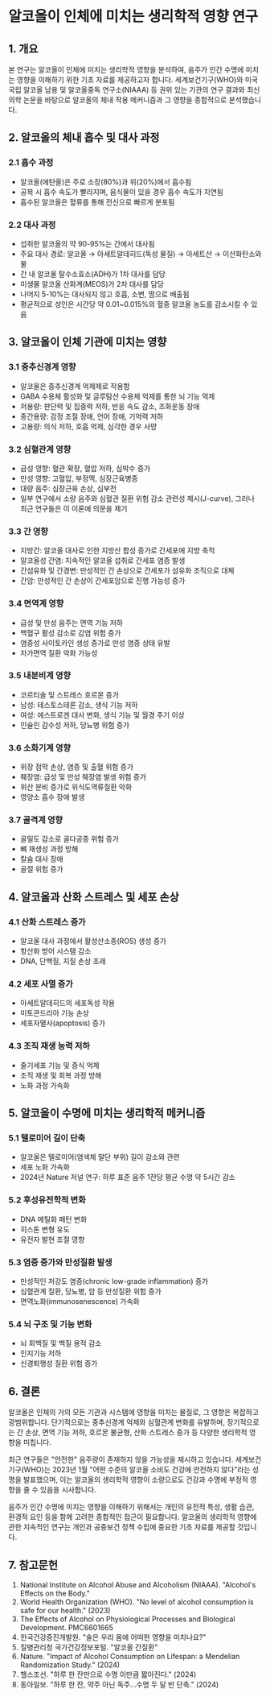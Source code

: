 # 알코올이 인체에 미치는 생리학적 영향 연구

## 1. 개요

본 연구는 알코올이 인체에 미치는 생리학적 영향을 분석하여, 음주가 인간 수명에 미치는 영향을 이해하기 위한 기초 자료를 제공하고자 합니다. 세계보건기구(WHO)와 미국 국립 알코올 남용 및 알코올중독 연구소(NIAAA) 등 권위 있는 기관의 연구 결과와 최신 의학 논문을 바탕으로 알코올의 체내 작용 메커니즘과 그 영향을 종합적으로 분석했습니다.

## 2. 알코올의 체내 흡수 및 대사 과정

### 2.1 흡수 과정
- 알코올(에탄올)은 주로 소장(80%)과 위(20%)에서 흡수됨
- 공복 시 흡수 속도가 빨라지며, 음식물이 있을 경우 흡수 속도가 지연됨
- 흡수된 알코올은 혈류를 통해 전신으로 빠르게 분포됨

### 2.2 대사 과정
- 섭취한 알코올의 약 90-95%는 간에서 대사됨
- 주요 대사 경로: 알코올 → 아세트알데히드(독성 물질) → 아세트산 → 이산화탄소와 물
- 간 내 알코올 탈수소효소(ADH)가 1차 대사를 담당
- 미생물 알코올 산화계(MEOS)가 2차 대사를 담당
- 나머지 5-10%는 대사되지 않고 호흡, 소변, 땀으로 배출됨
- 평균적으로 성인은 시간당 약 0.01~0.015%의 혈중 알코올 농도를 감소시킬 수 있음

## 3. 알코올이 인체 기관에 미치는 영향

### 3.1 중추신경계 영향
- 알코올은 중추신경계 억제제로 작용함
- GABA 수용체 활성화 및 글루탐산 수용체 억제를 통한 뇌 기능 억제
- 저용량: 판단력 및 집중력 저하, 반응 속도 감소, 조화운동 장애
- 중간용량: 감정 조절 장애, 언어 장애, 기억력 저하
- 고용량: 의식 저하, 호흡 억제, 심각한 경우 사망

### 3.2 심혈관계 영향
- 급성 영향: 혈관 확장, 혈압 저하, 심박수 증가
- 만성 영향: 고혈압, 부정맥, 심장근육병증
- 대량 음주: 심장근육 손상, 심부전
- 일부 연구에서 소량 음주와 심혈관 질환 위험 감소 관련성 제시(J-curve), 그러나 최근 연구들은 이 이론에 의문을 제기

### 3.3 간 영향
- 지방간: 알코올 대사로 인한 지방산 합성 증가로 간세포에 지방 축적
- 알코올성 간염: 지속적인 알코올 섭취로 간세포 염증 발생
- 간섬유화 및 간경변: 만성적인 간 손상으로 간세포가 섬유화 조직으로 대체
- 간암: 만성적인 간 손상이 간세포암으로 진행 가능성 증가

### 3.4 면역계 영향
- 급성 및 만성 음주는 면역 기능 저하
- 백혈구 활성 감소로 감염 위험 증가
- 염증성 사이토카인 생성 증가로 만성 염증 상태 유발
- 자가면역 질환 악화 가능성

### 3.5 내분비계 영향
- 코르티솔 및 스트레스 호르몬 증가
- 남성: 테스토스테론 감소, 생식 기능 저하
- 여성: 에스트로겐 대사 변화, 생식 기능 및 월경 주기 이상
- 인슐린 감수성 저하, 당뇨병 위험 증가

### 3.6 소화기계 영향
- 위장 점막 손상, 염증 및 출혈 위험 증가
- 췌장염: 급성 및 만성 췌장염 발생 위험 증가
- 위산 분비 증가로 위식도역류질환 악화
- 영양소 흡수 장애 발생

### 3.7 골격계 영향
- 골밀도 감소로 골다공증 위험 증가
- 뼈 재생성 과정 방해
- 칼슘 대사 장애
- 골절 위험 증가

## 4. 알코올과 산화 스트레스 및 세포 손상

### 4.1 산화 스트레스 증가
- 알코올 대사 과정에서 활성산소종(ROS) 생성 증가
- 항산화 방어 시스템 감소
- DNA, 단백질, 지질 손상 초래

### 4.2 세포 사멸 증가
- 아세트알데히드의 세포독성 작용
- 미토콘드리아 기능 손상
- 세포자멸사(apoptosis) 증가

### 4.3 조직 재생 능력 저하
- 줄기세포 기능 및 증식 억제
- 조직 재생 및 회복 과정 방해
- 노화 과정 가속화

## 5. 알코올이 수명에 미치는 생리학적 메커니즘

### 5.1 텔로미어 길이 단축
- 알코올은 텔로미어(염색체 말단 부위) 길이 감소와 관련
- 세포 노화 가속화
- 2024년 Nature 저널 연구: 하루 표준 음주 1잔당 평균 수명 약 5시간 감소

### 5.2 후성유전학적 변화
- DNA 메틸화 패턴 변화
- 히스톤 변형 유도
- 유전자 발현 조절 영향

### 5.3 염증 증가와 만성질환 발생
- 만성적인 저강도 염증(chronic low-grade inflammation) 증가
- 심혈관계 질환, 당뇨병, 암 등 만성질환 위험 증가
- 면역노화(immunosenescence) 가속화

### 5.4 뇌 구조 및 기능 변화
- 뇌 회백질 및 백질 용적 감소
- 인지기능 저하
- 신경퇴행성 질환 위험 증가

## 6. 결론

알코올은 인체의 거의 모든 기관과 시스템에 영향을 미치는 물질로, 그 영향은 복잡하고 광범위합니다. 단기적으로는 중추신경계 억제와 심혈관계 변화를 유발하며, 장기적으로는 간 손상, 면역 기능 저하, 호르몬 불균형, 산화 스트레스 증가 등 다양한 생리학적 영향을 미칩니다.

최근 연구들은 "안전한" 음주량이 존재하지 않을 가능성을 제시하고 있습니다. 세계보건기구(WHO)는 2023년 1월 "어떤 수준의 알코올 소비도 건강에 안전하지 않다"라는 성명을 발표했으며, 이는 알코올의 생리학적 영향이 소량으로도 건강과 수명에 부정적 영향을 줄 수 있음을 시사합니다.

음주가 인간 수명에 미치는 영향을 이해하기 위해서는 개인의 유전적 특성, 생활 습관, 환경적 요인 등을 함께 고려한 종합적인 접근이 필요합니다. 알코올의 생리학적 영향에 관한 지속적인 연구는 개인과 공중보건 정책 수립에 중요한 기초 자료를 제공할 것입니다.

## 7. 참고문헌

1. National Institute on Alcohol Abuse and Alcoholism (NIAAA). "Alcohol's Effects on the Body."
2. World Health Organization (WHO). "No level of alcohol consumption is safe for our health." (2023)
3. The Effects of Alcohol on Physiological Processes and Biological Development. PMC6601665
4. 한국건강증진개발원. "술은 우리 몸에 어떠한 영향을 미치나요?"
5. 질병관리청 국가건강정보포털. "알코올 간질환"
6. Nature. "Impact of Alcohol Consumption on Lifespan: a Mendelian Randomization Study." (2024)
7. 헬스조선. "하루 한 잔만으로 수명 이만큼 짧아진다." (2024)
8. 동아일보. "하루 한 잔, 약주 아닌 독주...수명 두 달 반 단축." (2024)